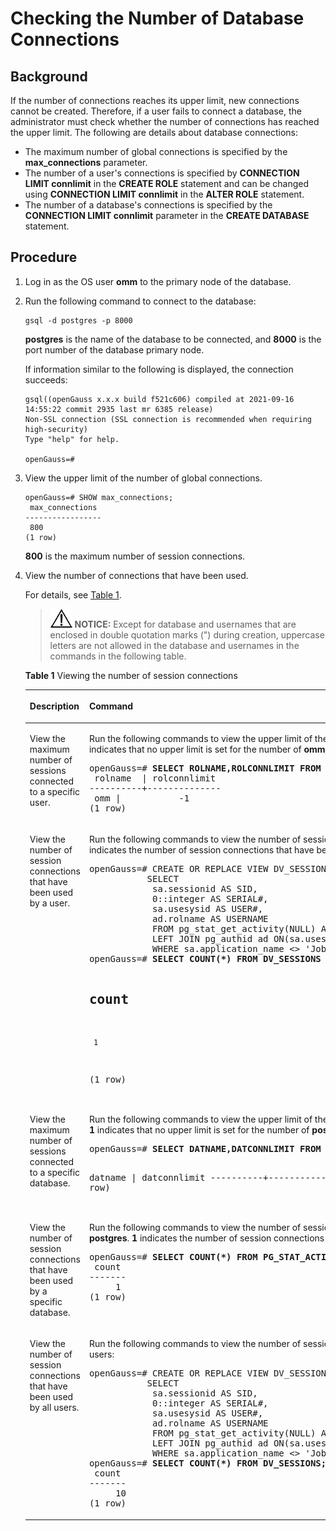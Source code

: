 # Checking the Number of Database Connections<a name="EN-US_TOPIC_0289900335"></a>

## Background<a name="en-us_topic_0283136582_en-us_topic_0237121094_en-us_topic_0059779140_s4018f18115b340a780a46830079d366b"></a>

If the number of connections reaches its upper limit, new connections cannot be created. Therefore, if a user fails to connect a database, the administrator must check whether the number of connections has reached the upper limit. The following are details about database connections:

-   The maximum number of global connections is specified by the  **max\_connections**  parameter.
-   The number of a user's connections is specified by  **CONNECTION LIMIT connlimit**  in the  **CREATE ROLE**  statement and can be changed using  **CONNECTION LIMIT connlimit**  in the  **ALTER ROLE**  statement.
-   The number of a database's connections is specified by the  **CONNECTION LIMIT connlimit**  parameter in the  **CREATE DATABASE**  statement.

## Procedure<a name="en-us_topic_0283136582_en-us_topic_0237121094_en-us_topic_0059779140_sde106f089f2c443e869945d573576c09"></a>

1.  Log in as the OS user  **omm**  to the primary node of the database.
2.  Run the following command to connect to the database:

    ```
    gsql -d postgres -p 8000
    ```

    **postgres**  is the name of the database to be connected, and  **8000**  is the port number of the database primary node.

    If information similar to the following is displayed, the connection succeeds:

    ```
    gsql((openGauss x.x.x build f521c606) compiled at 2021-09-16 14:55:22 commit 2935 last mr 6385 release)
    Non-SSL connection (SSL connection is recommended when requiring high-security)
    Type "help" for help.
    
    openGauss=# 
    ```

3.  View the upper limit of the number of global connections.

    ```
    openGauss=# SHOW max_connections;
     max_connections
    -----------------
     800
    (1 row)
    ```

    **800**  is the maximum number of session connections.

4.  View the number of connections that have been used.

    For details, see  [Table 1](#en-us_topic_0283136582_en-us_topic_0237121094_en-us_topic_0059779140_t608a1965463e41f1b6eacd02f97a65ba).

    >![](public_sys-resources/icon-notice.gif) **NOTICE:** 
    >Except for database and usernames that are enclosed in double quotation marks \("\) during creation, uppercase letters are not allowed in the database and usernames in the commands in the following table.

    **Table  1**  Viewing the number of session connections

    <a name="en-us_topic_0283136582_en-us_topic_0237121094_en-us_topic_0059779140_t608a1965463e41f1b6eacd02f97a65ba"></a>
    <table><thead align="left"><tr id="en-us_topic_0283136582_en-us_topic_0237121094_en-us_topic_0059779140_re474d5b541b5498f9baca663bf6224bc"><th class="cellrowborder" valign="top" width="31.41%" id="mcps1.2.3.1.1"><p id="en-us_topic_0283136582_en-us_topic_0237121094_en-us_topic_0059779140_a51fddb8e27ca459db31fec04adab6d09"><a name="en-us_topic_0283136582_en-us_topic_0237121094_en-us_topic_0059779140_a51fddb8e27ca459db31fec04adab6d09"></a><a name="en-us_topic_0283136582_en-us_topic_0237121094_en-us_topic_0059779140_a51fddb8e27ca459db31fec04adab6d09"></a>Description</p>
    </th>
    <th class="cellrowborder" valign="top" width="68.58999999999999%" id="mcps1.2.3.1.2"><p id="en-us_topic_0283136582_en-us_topic_0237121094_en-us_topic_0059779140_aaae4952762a546beb00acadfa603c4e5"><a name="en-us_topic_0283136582_en-us_topic_0237121094_en-us_topic_0059779140_aaae4952762a546beb00acadfa603c4e5"></a><a name="en-us_topic_0283136582_en-us_topic_0237121094_en-us_topic_0059779140_aaae4952762a546beb00acadfa603c4e5"></a>Command</p>
    </th>
    </tr>
    </thead>
    <tbody><tr id="en-us_topic_0283136582_en-us_topic_0237121094_en-us_topic_0059779140_r666cbec5558e439fb7c632c0d4865967"><td class="cellrowborder" valign="top" width="31.41%" headers="mcps1.2.3.1.1 "><p id="en-us_topic_0283136582_en-us_topic_0237121094_en-us_topic_0059779140_a4ab36a3be5444a29a747e5d7262549ba"><a name="en-us_topic_0283136582_en-us_topic_0237121094_en-us_topic_0059779140_a4ab36a3be5444a29a747e5d7262549ba"></a><a name="en-us_topic_0283136582_en-us_topic_0237121094_en-us_topic_0059779140_a4ab36a3be5444a29a747e5d7262549ba"></a>View the maximum number of sessions connected to a specific user.</p>
    </td>
    <td class="cellrowborder" valign="top" width="68.58999999999999%" headers="mcps1.2.3.1.2 "><p id="en-us_topic_0283136582_en-us_topic_0237121094_en-us_topic_0059779140_abe47459aff854610bda6e3585c4cbe7d"><a name="en-us_topic_0283136582_en-us_topic_0237121094_en-us_topic_0059779140_abe47459aff854610bda6e3585c4cbe7d"></a><a name="en-us_topic_0283136582_en-us_topic_0237121094_en-us_topic_0059779140_abe47459aff854610bda6e3585c4cbe7d"></a>Run the following commands to view the upper limit of the number of <strong id="b10885154714246"><a name="b10885154714246"></a><a name="b10885154714246"></a><span id="en-us_topic_0237121094_text53674635013"><a name="en-us_topic_0237121094_text53674635013"></a><a name="en-us_topic_0237121094_text53674635013"></a>omm</span></strong>'s session connections. <strong id="b20444205792410"><a name="b20444205792410"></a><a name="b20444205792410"></a>–1</strong> indicates that no upper limit is set for the number of <strong id="b84447577240"><a name="b84447577240"></a><a name="b84447577240"></a><span id="en-us_topic_0237121094_text2275122085016"><a name="en-us_topic_0237121094_text2275122085016"></a><a name="en-us_topic_0237121094_text2275122085016"></a>omm</span></strong>'s session connections.</p>
    <a name="en-us_topic_0283136582_en-us_topic_0237121094_en-us_topic_0059779140_s6ef5ec790c7642d7809c2b134f4f64c9"></a><a name="en-us_topic_0283136582_en-us_topic_0237121094_en-us_topic_0059779140_s6ef5ec790c7642d7809c2b134f4f64c9"></a><pre class="screen" codetype="Sql" id="en-us_topic_0283136582_en-us_topic_0237121094_en-us_topic_0059779140_s6ef5ec790c7642d7809c2b134f4f64c9">openGauss=#<strong id="b334612613401"><a name="b334612613401"></a><a name="b334612613401"></a> SELECT ROLNAME,ROLCONNLIMIT FROM PG_ROLES WHERE ROLNAME='</strong><span id="en-us_topic_0283136582_en-us_topic_0237121094_text62961221155016"><a name="en-us_topic_0283136582_en-us_topic_0237121094_text62961221155016"></a><a name="en-us_topic_0283136582_en-us_topic_0237121094_text62961221155016"></a>omm</span><strong id="en-us_topic_0283136582_en-us_topic_0237121094_en-us_topic_0059779140_a44debaef80d74b9ca411688bacdda8a4"><a name="en-us_topic_0283136582_en-us_topic_0237121094_en-us_topic_0059779140_a44debaef80d74b9ca411688bacdda8a4"></a><a name="en-us_topic_0283136582_en-us_topic_0237121094_en-us_topic_0059779140_a44debaef80d74b9ca411688bacdda8a4"></a>';</strong>
     rolname  | rolconnlimit
    ----------+--------------
     <span id="en-us_topic_0283136582_en-us_topic_0237121094_text16246192217504"><a name="en-us_topic_0283136582_en-us_topic_0237121094_text16246192217504"></a><a name="en-us_topic_0283136582_en-us_topic_0237121094_text16246192217504"></a>omm</span> |           -1
    (1 row)</pre>
    </td>
    </tr>
    <tr id="en-us_topic_0283136582_en-us_topic_0237121094_en-us_topic_0059779140_r230b2daf81fe46bf8bc72433c5f7a173"><td class="cellrowborder" valign="top" width="31.41%" headers="mcps1.2.3.1.1 "><p id="en-us_topic_0283136582_en-us_topic_0237121094_en-us_topic_0059779140_abc49477247444d32b4bfe5b601dd801e"><a name="en-us_topic_0283136582_en-us_topic_0237121094_en-us_topic_0059779140_abc49477247444d32b4bfe5b601dd801e"></a><a name="en-us_topic_0283136582_en-us_topic_0237121094_en-us_topic_0059779140_abc49477247444d32b4bfe5b601dd801e"></a>View the number of session connections that have been used by a user.</p>
    </td>
    <td class="cellrowborder" valign="top" width="68.58999999999999%" headers="mcps1.2.3.1.2 "><p id="en-us_topic_0283136582_en-us_topic_0237121094_en-us_topic_0059779140_afbdde8607a9241d1854e840c0c562471"><a name="en-us_topic_0283136582_en-us_topic_0237121094_en-us_topic_0059779140_afbdde8607a9241d1854e840c0c562471"></a><a name="en-us_topic_0283136582_en-us_topic_0237121094_en-us_topic_0059779140_afbdde8607a9241d1854e840c0c562471"></a>Run the following commands to view the number of session connections that have been used by <strong id="b209510632516"><a name="b209510632516"></a><a name="b209510632516"></a><span id="en-us_topic_0237121094_text2279192513507"><a name="en-us_topic_0237121094_text2279192513507"></a><a name="en-us_topic_0237121094_text2279192513507"></a>omm</span></strong>. <strong id="b1060571414255"><a name="b1060571414255"></a><a name="b1060571414255"></a>1</strong> indicates the number of session connections that have been used by <strong id="b660512141259"><a name="b660512141259"></a><a name="b660512141259"></a><span id="en-us_topic_0237121094_text14366152617508"><a name="en-us_topic_0237121094_text14366152617508"></a><a name="en-us_topic_0237121094_text14366152617508"></a>omm</span></strong>.</p>
    <a name="en-us_topic_0283136582_en-us_topic_0237121094_en-us_topic_0059779140_s8936424e3adf420bb9db8cfc23d6f677"></a><a name="en-us_topic_0283136582_en-us_topic_0237121094_en-us_topic_0059779140_s8936424e3adf420bb9db8cfc23d6f677"></a><pre class="screen" codetype="Sql" id="en-us_topic_0283136582_en-us_topic_0237121094_en-us_topic_0059779140_s8936424e3adf420bb9db8cfc23d6f677">openGauss=# CREATE OR REPLACE VIEW DV_SESSIONS AS
    	       SELECT
    		    sa.sessionid AS SID,
    		    0::integer AS SERIAL#,
    		    sa.usesysid AS USER#,
    		    ad.rolname AS USERNAME
    	        FROM pg_stat_get_activity(NULL) AS sa
    	        LEFT JOIN pg_authid ad ON(sa.usesysid = ad.oid)
    	        WHERE sa.application_name &lt;&gt; 'JobSchedul
    openGauss=# <strong id="en-us_topic_0283136582_en-us_topic_0237121094_en-us_topic_0059779140_ab300884670ad42e1ad494b667e32f973"><a name="en-us_topic_0283136582_en-us_topic_0237121094_en-us_topic_0059779140_ab300884670ad42e1ad494b667e32f973"></a><a name="en-us_topic_0283136582_en-us_topic_0237121094_en-us_topic_0059779140_ab300884670ad42e1ad494b667e32f973"></a>SELECT COUNT(*) FROM DV_SESSIONS WHERE USERNAME='</strong><span id="en-us_topic_0283136582_en-us_topic_0237121094_text9326192718507"><a name="en-us_topic_0283136582_en-us_topic_0237121094_text9326192718507"></a><a name="en-us_topic_0283136582_en-us_topic_0237121094_text9326192718507"></a>omm</span><strong id="en-us_topic_0283136582_en-us_topic_0237121094_en-us_topic_0059779140_a4b74e7a62ebe4040b9c5ffc46f50ec2b"><a name="en-us_topic_0283136582_en-us_topic_0237121094_en-us_topic_0059779140_a4b74e7a62ebe4040b9c5ffc46f50ec2b"></a><a name="en-us_topic_0283136582_en-us_topic_0237121094_en-us_topic_0059779140_a4b74e7a62ebe4040b9c5ffc46f50ec2b"></a>';</strong>
    
     count
    -------
         1
    (1 row)</pre>
    </td>
    </tr>
    <tr id="en-us_topic_0283136582_en-us_topic_0237121094_en-us_topic_0059779140_r104cdfb6ed214094a0590e585e5b2e85"><td class="cellrowborder" valign="top" width="31.41%" headers="mcps1.2.3.1.1 "><p id="en-us_topic_0283136582_en-us_topic_0237121094_en-us_topic_0059779140_a8409874270f64e5daffdcdec25803217"><a name="en-us_topic_0283136582_en-us_topic_0237121094_en-us_topic_0059779140_a8409874270f64e5daffdcdec25803217"></a><a name="en-us_topic_0283136582_en-us_topic_0237121094_en-us_topic_0059779140_a8409874270f64e5daffdcdec25803217"></a>View the maximum number of sessions connected to a specific database.</p>
    </td>
    <td class="cellrowborder" valign="top" width="68.58999999999999%" headers="mcps1.2.3.1.2 "><p id="en-us_topic_0283136582_en-us_topic_0237121094_en-us_topic_0059779140_aba7c110edf6241cbafeb5ca894c89607"><a name="en-us_topic_0283136582_en-us_topic_0237121094_en-us_topic_0059779140_aba7c110edf6241cbafeb5ca894c89607"></a><a name="en-us_topic_0283136582_en-us_topic_0237121094_en-us_topic_0059779140_aba7c110edf6241cbafeb5ca894c89607"></a>Run the following commands to view the upper limit of the number of <strong id="b1944419234258"><a name="b1944419234258"></a><a name="b1944419234258"></a>postgres</strong>'s session connections. <strong id="b194229262256"><a name="b194229262256"></a><a name="b194229262256"></a>–1</strong> indicates that no upper limit is set for the number of <strong id="b4422152632512"><a name="b4422152632512"></a><a name="b4422152632512"></a>postgres</strong>'s session connections.</p>
    <a name="en-us_topic_0283136582_en-us_topic_0237121094_en-us_topic_0059779140_s43be919558d045a689ac74d52a7560e4"></a><a name="en-us_topic_0283136582_en-us_topic_0237121094_en-us_topic_0059779140_s43be919558d045a689ac74d52a7560e4"></a><pre class="screen" codetype="Sql" id="en-us_topic_0283136582_en-us_topic_0237121094_en-us_topic_0059779140_s43be919558d045a689ac74d52a7560e4">openGauss=#<strong id="b19476120134212"><a name="b19476120134212"></a><a name="b19476120134212"></a> SELECT DATNAME,DATCONNLIMIT FROM PG_DATABASE WHERE DATNAME='postgres';</strong>
    
     datname  | datconnlimit
    ----------+--------------
     postgres |           -1
    (1 row)</pre>
    </td>
    </tr>
    <tr id="en-us_topic_0283136582_en-us_topic_0237121094_en-us_topic_0059779140_rcb1ea716375e46b8bd4da4deea8c96bf"><td class="cellrowborder" valign="top" width="31.41%" headers="mcps1.2.3.1.1 "><p id="en-us_topic_0283136582_en-us_topic_0237121094_en-us_topic_0059779140_af26907151de64eaeb8caa1eec6bdbd87"><a name="en-us_topic_0283136582_en-us_topic_0237121094_en-us_topic_0059779140_af26907151de64eaeb8caa1eec6bdbd87"></a><a name="en-us_topic_0283136582_en-us_topic_0237121094_en-us_topic_0059779140_af26907151de64eaeb8caa1eec6bdbd87"></a>View the number of session connections that have been used by a specific database.</p>
    </td>
    <td class="cellrowborder" valign="top" width="68.58999999999999%" headers="mcps1.2.3.1.2 "><p id="en-us_topic_0283136582_en-us_topic_0237121094_en-us_topic_0059779140_aeab8618dcc114d1ea2f1ed255f200bf7"><a name="en-us_topic_0283136582_en-us_topic_0237121094_en-us_topic_0059779140_aeab8618dcc114d1ea2f1ed255f200bf7"></a><a name="en-us_topic_0283136582_en-us_topic_0237121094_en-us_topic_0059779140_aeab8618dcc114d1ea2f1ed255f200bf7"></a>Run the following commands to view the number of session connections that have been used by <strong id="b14336830182515"><a name="b14336830182515"></a><a name="b14336830182515"></a>postgres</strong>. <strong id="b683012316251"><a name="b683012316251"></a><a name="b683012316251"></a>1</strong> indicates the number of session connections that have been used by <strong id="b283153192517"><a name="b283153192517"></a><a name="b283153192517"></a>postgres</strong>.</p>
    <a name="en-us_topic_0283136582_en-us_topic_0237121094_en-us_topic_0059779140_s98d199bf39a949ad9e38a71d0b20488f"></a><a name="en-us_topic_0283136582_en-us_topic_0237121094_en-us_topic_0059779140_s98d199bf39a949ad9e38a71d0b20488f"></a><pre class="screen" codetype="Sql" id="en-us_topic_0283136582_en-us_topic_0237121094_en-us_topic_0059779140_s98d199bf39a949ad9e38a71d0b20488f">openGauss=#<strong id="b1430521617428"><a name="b1430521617428"></a><a name="b1430521617428"></a> SELECT COUNT(*) FROM PG_STAT_ACTIVITY WHERE DATNAME='postgres';</strong>
     count 
    -------
         1
    (1 row)</pre>
    </td>
    </tr>
    <tr id="en-us_topic_0283136582_en-us_topic_0237121094_en-us_topic_0059779140_redc0724fa85d4625a03722251374b298"><td class="cellrowborder" valign="top" width="31.41%" headers="mcps1.2.3.1.1 "><p id="en-us_topic_0283136582_en-us_topic_0237121094_en-us_topic_0059779140_aa93c2fc05f144d1f9e56abe24040701c"><a name="en-us_topic_0283136582_en-us_topic_0237121094_en-us_topic_0059779140_aa93c2fc05f144d1f9e56abe24040701c"></a><a name="en-us_topic_0283136582_en-us_topic_0237121094_en-us_topic_0059779140_aa93c2fc05f144d1f9e56abe24040701c"></a>View the number of session connections that have been used by all users.</p>
    </td>
    <td class="cellrowborder" valign="top" width="68.58999999999999%" headers="mcps1.2.3.1.2 "><p id="en-us_topic_0283136582_en-us_topic_0237121094_en-us_topic_0059779140_a895ff9baf5744bc8b2ce933084c3388f"><a name="en-us_topic_0283136582_en-us_topic_0237121094_en-us_topic_0059779140_a895ff9baf5744bc8b2ce933084c3388f"></a><a name="en-us_topic_0283136582_en-us_topic_0237121094_en-us_topic_0059779140_a895ff9baf5744bc8b2ce933084c3388f"></a>Run the following commands to view the number of session connections that have been used by all users:</p>
    <a name="en-us_topic_0283136582_en-us_topic_0237121094_en-us_topic_0059779140_sbf751537822546bbbc3bbd9c1b3e50b1"></a><a name="en-us_topic_0283136582_en-us_topic_0237121094_en-us_topic_0059779140_sbf751537822546bbbc3bbd9c1b3e50b1"></a><pre class="screen" codetype="Sql" id="en-us_topic_0283136582_en-us_topic_0237121094_en-us_topic_0059779140_sbf751537822546bbbc3bbd9c1b3e50b1">openGauss=# CREATE OR REPLACE VIEW DV_SESSIONS AS
    	       SELECT
    		    sa.sessionid AS SID,
    		    0::integer AS SERIAL#,
    		    sa.usesysid AS USER#,
    		    ad.rolname AS USERNAME
    	        FROM pg_stat_get_activity(NULL) AS sa
    	        LEFT JOIN pg_authid ad ON(sa.usesysid = ad.oid)
    	        WHERE sa.application_name &lt;&gt; 'JobSchedul
    openGauss=# <strong id="en-us_topic_0283136582_en-us_topic_0237121094_en-us_topic_0059779140_a6f7981f036c346dca1744ecf7e258a37"><a name="en-us_topic_0283136582_en-us_topic_0237121094_en-us_topic_0059779140_a6f7981f036c346dca1744ecf7e258a37"></a><a name="en-us_topic_0283136582_en-us_topic_0237121094_en-us_topic_0059779140_a6f7981f036c346dca1744ecf7e258a37"></a>SELECT COUNT(*) FROM DV_SESSIONS;</strong>
     count
    -------
         10
    (1 row)</pre>
    </td>
    </tr>
    </tbody>
    </table>


